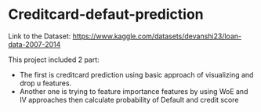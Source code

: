 # Creditcard-defaut-prediction

Link to the Dataset: https://www.kaggle.com/datasets/devanshi23/loan-data-2007-2014

This project included 2 part:
- The first is creditcard prediction using basic approach of visualizing and drop u features. 
- Another one is trying to feature importance features by using WoE and IV approaches then calculate probability of Default and credit score
